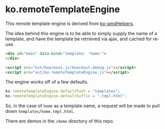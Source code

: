 ko.remoteTemplateEngine
=======================
This remote template engine is derived from [ko-amdHelpers](https://github.com/rniemeyer/knockout-amd-helpers).

The idea behind this engine is to be able to simply supply the name of a template,
and have the template be retrieved via ajax, and cached for re-use.

```html
<div id="main" data-bind="template: 'home'">
</div>

<script src="ext/knockout.js/knockout.debug.js"></script>
<script src="ext/ko.remoteTemplateEngine.js"></script>
```

The engine works off of a few defaults.

```js
ko.remoteTemplateEngine.defaultPath = "templates";
ko.remoteTemplateEngine.defaultSuffix = ".tmpl.html";
```

So, in the case of `home` as a template name, a request will be made to pull down
`templates/home.tmpl.html`.

There are demos in the `/demo` directory of this repo.
